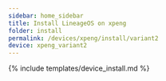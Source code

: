 ```yaml
---
sidebar: home_sidebar
title: Install LineageOS on xpeng
folder: install
permalink: /devices/xpeng/install/variant2
device: xpeng_variant2
---
```

{% include templates/device_install.md %}
